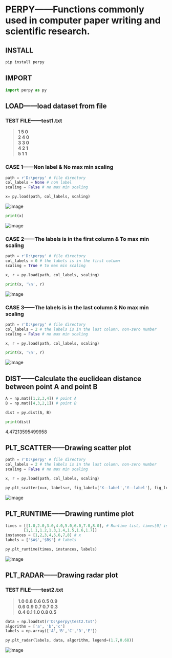 # PERPY——Functions commonly used in computer paper writing and scientific research.
## INSTALL
```Python
pip install perpy
```
## IMPORT
```Python
import perpy as py
```
## LOAD——load dataset from file
### TEST FILE——test1.txt
>**1 5 0**  
>**2 4 0**  
>**3 3 0**  
>**4 2 1**  
>**5 1 1**  
### CASE 1——Non label & No max min scaling
```Python
path = r'D:\perpy' # file directory
col_labels = None # non label
scaling = False # no max min scaling

x= py.load(path, col_labels, scaling)
```
![image](https://user-images.githubusercontent.com/82493254/119089849-5d899080-ba3d-11eb-9863-0da34fc741f4.png)

```Python
print(x)
```
![image](https://user-images.githubusercontent.com/82493254/119089890-6f6b3380-ba3d-11eb-8b97-1397267b630f.png)
### CASE 2——The labels is in the first column & To max min scaling
```Python
path = r'D:\perpy' # file directory
col_labels = 0 # the labels is in the first column
scaling = True # to max min scaling

x, r = py.load(path, col_labels, scaling)

print(x, '\n', r)
```
![image](https://user-images.githubusercontent.com/82493254/119095915-78f89980-ba45-11eb-90a4-cfbc4c14179c.png)
### CASE 3——The labels is in the last column & No max min scaling
```Python
path = r'D:\perpy' # file directory
col_labels = 2 # the labels is in the last column. non-zero number
scaling = False # no max min scaling

x, r = py.load(path, col_labels, scaling)

print(x, '\n', r)
```
![image](https://user-images.githubusercontent.com/82493254/119096315-050ac100-ba46-11eb-943c-1dba6f603e47.png)

## DIST——Calculate the euclidean distance between point A and point B
```Python
A = np.mat([1,2,3,4]) # point A
B = np.mat([4,3,2,1]) # point B

dist = py.dist(A, B)

print(dist)
```
4.47213595499958
## PLT_SCATTER——Drawing scatter plot
```Python
path = r'D:\perpy' # file directory
col_labels = 2 # the labels is in the last column. non-zero number
scaling = False # no max min scaling

x, r = py.load(path, col_labels, scaling)

py.plt_scatter(x=x, labels=r, fig_label=['X——label','Y——label'], fig_legend=['Cluster','01']) # 00-upper left, 01-upper right, 10-down left, 11-down right
```
![image](https://user-images.githubusercontent.com/82493254/119098644-9d09aa00-ba48-11eb-86cc-771cacee594e.png)
## PLT_RUNTIME——Drawing runtime plot
```Python
times = [[1.0,2.0,3.0,4.0,5.0,6.0,7.0,8.0], # Runtime list, times[0] is A times, times[1] is B times.
        [1,1.1,1.2,1.3,1.4,1.5,1.6,1.7]]
instances = [1,2,3,4,5,6,7,8] # x
labels = ['$A$','$B$'] # labels

py.plt_runtime(times, instances, labels)
```
![image](https://user-images.githubusercontent.com/82493254/119100505-9aa84f80-ba4a-11eb-8078-d6904f06ec2b.png)

## PLT_RADAR——Drawing radar plot
### TEST FILE——test2.txt
>**1.0 0.8 0.6 0.5 0.9**  
>**0.6 0.9 0.7 0.7 0.3**  
>**0.4 0.1 1.0 0.8 0.5**  
```Python
data = np.loadtxt(r'D:\perpy\test2.txt')
algorithm = ['a', 'b','c']
labels = np.array(['A','B','C','D','E'])

py.plt_radar(labels, data, algorithm, legend=(1.7,0.68))
```
![image](https://user-images.githubusercontent.com/82493254/119101950-1d7dda00-ba4c-11eb-9422-76e120d71849.png)
